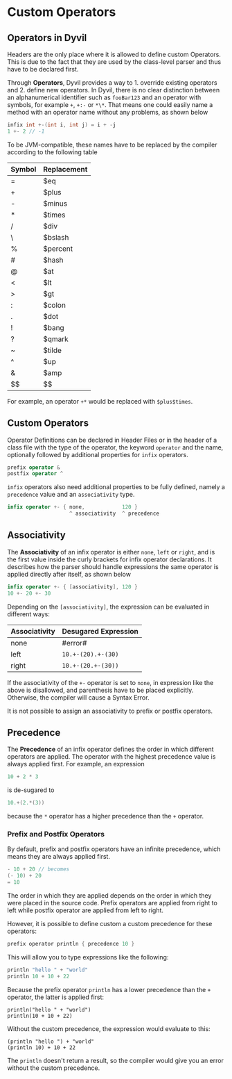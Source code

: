 # Custom Operators

## Operators in Dyvil

Headers are the only place where it is allowed to define custom Operators. This is due to the fact that they are used by the class-level parser and thus have to be declared first.

Through **Operators**, Dyvil provides a way to 1. override existing operators and 2. define new operators. In Dyvil, there is no clear distinction between an alphanumerical identifier such as `fooBar123` and an operator with symbols, for example `+`, `+:-` or `*\*`. That means one could easily name a method with an operator name without any problems, as shown below

```scala
infix int +-(int i, int j) = i + -j
1 +- 2 // -1
```

To be JVM-compatible, these names have to be replaced by the compiler according to the following table

| Symbol | Replacement |
|--------|-------------|
| =      | $eq         |
| +      | $plus       |
| -      | $minus      |
| *      | $times      |
| /      | $div        |
| \      | $bslash     |
| %      | $percent    |
| #      | $hash       |
| @      | $at         |
| <      | $lt         |
| >      | $gt         |
| :      | $colon      |
| .      | $dot        |
| !      | $bang       |
| ?      | $qmark      |
| ~      | $tilde      |
| ^      | $up         |
| &      | $amp        |
| $$|$$  | $bar        |

For example, an operator `+*` would be replaced with `$plus$times`.

## Custom Operators

Operator Definitions can be declared in Header Files or in the header of a class file with the type of the operator, the keyword `operator` and the name, optionally followed by additional properties for `infix` operators.

```swift
prefix operator &
postfix operator ^
```

`infix` operators also need additional properties to be fully defined, namely a `precedence` value and an `associativity` type.

```swift
infix operator +- { none,            120 }
                    ^ associativity  ^ precedence
```

## Associativity

The **Associativity** of an infix operator is either `none`, `left` or `right`, and is the first value inside the curly brackets for infix operator declarations. It describes how the parser should handle expressions the same operator is applied directly after itself, as shown below

```swift
infix operator +- { [associativity], 120 }
10 +- 20 +- 30
```

Depending on the `[associativity]`, the expression can be evaluated in different ways:

| Associativity | Desugared Expression |
|---------------|----------------------|
| none          | #error#              |
| left          | `10.+-(20).+-(30)`   |
| right         | `10.+-(20.+-(30))`   |

If the associativity of the `+-` operator is set to `none`, in expression like the above is disallowed, and parenthesis have to be placed explicitly. Otherwise, the compiler will cause a Syntax Error.

It is not possible to assign an associativity to prefix or postfix operators.

## Precedence

The **Precedence** of an infix operator defines the order in which different operators are applied. The operator with the highest precedence value is always applied first. For example, an expression

```java
10 + 2 * 3
```

is de-sugared to

```java
10.+(2.*(3))
```

because the `*` operator has a higher precedence than the `+` operator.

### Prefix and Postfix Operators

By default, prefix and postfix operators have an infinite precedence, which means they are always applied first.

```java
- 10 + 20 // becomes
(- 10) + 20
= 10
```

The order in which they are applied depends on the order in which they were placed in the source code. Prefix operators are applied from right to left while postfix operator are applied from left to right.

However, it is possible to define custom a custom precedence for these operators:


```java
prefix operator println { precedence 10 }
```

This will allow you to type expressions like the following:

```java
println "hello " + "world"
println 10 + 10 + 22
```

Because the prefix operator `println` has a lower precedence than the `+` operator, the latter is applied first:

```
println("hello " + "world")
println(10 + 10 + 22)
```

Without the custom precedence, the expression would evaluate to this:

```
(println "hello ") + "world"
(println 10) + 10 + 22
```

The `println` doesn't return a result, so the compiler would give you an error without the custom precedence.